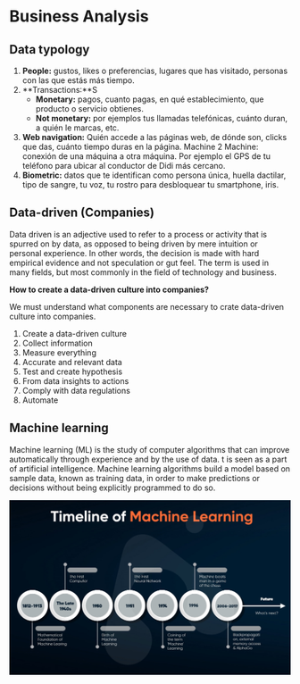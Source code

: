 # Business Analysis

## Data typology

1. **People:** gustos, likes o preferencias, lugares que has visitado, personas con las que estás más tiempo.
2. **Transactions:**S
    * **Monetary:** pagos, cuanto pagas, en qué establecimiento, que producto o servicio obtienes.
    * **Not monetary:** por ejemplos tus llamadas telefónicas, cuánto duran, a quién le marcas, etc.
3. **Web navigation:** Quién accede a las páginas web, de dónde son, clicks que das, cuánto tiempo duras en la página.
Machine 2 Machine: conexión de una máquina a otra máquina. Por ejemplo el GPS de tu teléfono para ubicar al conductor de Didi más cercano.
4. **Biometric:** datos que te identifican como persona única, huella dactilar, tipo de sangre, tu voz, tu rostro para desbloquear tu smartphone, iris.


## Data-driven (Companies)

Data driven is an adjective used to refer to a process or activity that is spurred on by data, as opposed to being driven by mere intuition or personal experience. In other words, the decision is made with hard empirical evidence and not speculation or gut feel. The term is used in many fields, but most commonly in the field of technology and business.

**How to create a data-driven culture into companies?**

We must understand what components are necessary to crate data-driven culture into companies.

1. Create a data-driven culture
2. Collect information
3. Measure everything
4. Accurate and relevant data
5. Test and create hypothesis
6. From data insights to actions
7. Comply with data regulations
8. Automate

## Machine learning

Machine learning (ML) is the study of computer algorithms that can improve automatically through experience and by the use of data. t is seen as a part of artificial intelligence. Machine learning algorithms build a model based on sample data, known as training data, in order to make predictions or decisions without being explicitly programmed to do so. 

![Machine Learning Timeline](images/timeline-of-machine-learning.jpg)